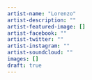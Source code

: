 ```yaml
---
artist-name: "Lorenzo"
artist-description: ""
artist-featured-image: []
artist-facebook: ""
artist-twitter: ""
artist-instagram: ""
artist-soundcloud: ""
images: []
draft: true
---
```

